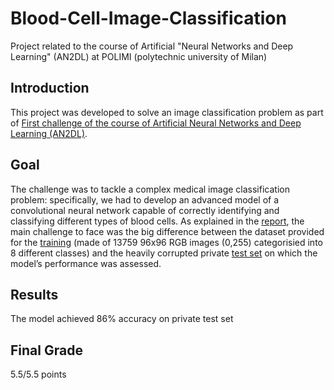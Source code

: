# Blood-Cell-Image-Classification
Project related to the course of Artificial "Neural Networks and Deep Learning" (AN2DL) at POLIMI (polytechnic university of Milan)

## Introduction
This project was developed to solve an image classification problem as part of [First challenge of the course of Artificial Neural Networks and Deep Learning (AN2DL)](https://www.linkedin.com/posts/airlab-polimi_artificialneuralnetworks-deeplearning-imageclassification-activity-7266783804885803008-4nDc?utm_source=share&utm_medium=member_desktop).

## Goal
The challenge was to tackle a complex medical image classification problem: specifically, we had to develop an advanced model of a convolutional neural network capable of correctly identifying and classifying different types of blood cells.
As explained in the [report](/Report.pdf), the main challenge to face was the big difference between the dataset provided for the [training](/Training_set_image.png) (made of  13759 96x96 RGB images (0,255) categorisied into 8 different classes) and the heavily corrupted private [test set](/Test_set_image.png) on which the model’s performance was assessed.

## Results
The model achieved 86% accuracy on private test set

## Final Grade
5.5/5.5 points


